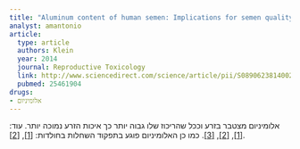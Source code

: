 ```yaml
---
title: "Aluminum content of human semen: Implications for semen quality"
analyst: amantonio
article:
  type: article
  authors: Klein
  year: 2014
  journal: Reproductive Toxicology
  link: http://www.sciencedirect.com/science/article/pii/S0890623814002548
  pubmed: 25461904
drugs:
- אלומיניום
---
```


אלומיניום מצטבר בזרע וככל שהריכוז שלו גבוה יותר כך איכות הזרע נמוכה יותר.
עוד: [[1]](https://www.ncbi.nlm.nih.gov/pubmed/21647756), [[2]](https://www.ncbi.nlm.nih.gov/pmc/articles/PMC3493836/), [[3]](https://www.ncbi.nlm.nih.gov/pmc/articles/PMC5371634/).
כמו כן האלומיניום פוגע בתפקוד השחלות בחולדות: [[1]](https://www.ncbi.nlm.nih.gov/pubmed/21932046), [[2]](https://www.ncbi.nlm.nih.gov/pubmed/24530740).

